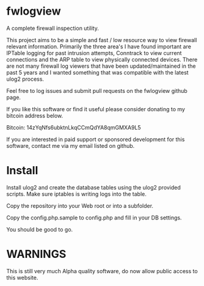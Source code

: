 fwlogview
=========

A complete firewall inspection utility.

This project aims to be a simple and fast / low resource way to view firewall relevant information. Primarily the three area's I have found important are IPTable logging for past intrusion attempts, Conntrack to view current connections and the ARP table to view physically connected devices. There are not many firewall log viewers that have been updated/maintained in the past 5 years and I wanted something that was compatible with the latest ulog2 process.

Feel free to log issues and submit pull requests on the fwlogview github page.

If you like this software or find it useful please consider donating to my bitcoin address below.

Bitcoin: 14zYqNfs6ubktnLkqCCmQdYA8qmGMXA9L5

If you are interested in paid support or sponsored development for this software, contact me via my email listed on github.

Install
=======
Install ulog2 and create the database tables using the ulog2 provided scripts.  Make sure iptables is writing logs into the table.

Copy the repository into your Web root or into a subfolder.

Copy the config.php.sample to config.php and fill in your DB settings.

You should be good to go.

WARNINGS
=========
This is still very much Alpha quality software, do now allow public access to this website.
